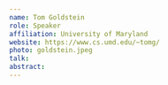 ```yaml
---
name: Tom Goldstein
role: Speaker
affiliation: University of Maryland
website: https://www.cs.umd.edu/~tomg/
photo: goldstein.jpeg
talk: 
abstract: 
---
```

